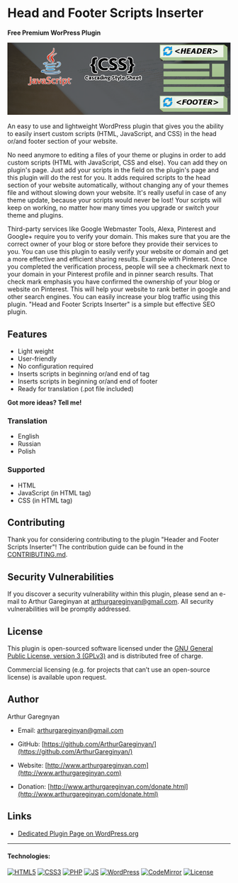 # Head and Footer Scripts Inserter

**Free Premium WorPress Plugin**

![screenshot](https://github.com/ArthurGareginyan/header-and-footer-scripts-inserter/blob/master/assets/banner-772x250.png)

An easy to use and lightweight WordPress plugin that gives you the ability to easily insert custom scripts (HTML, JavaScript, and CSS) in the head or/and footer section of your website.

No need anymore to editing a files of your theme or plugins in order to add custom scripts (HTML with JavaScript, CSS and else). You can add they on plugin's page. Just add your scripts in the field on the plugin's page and this plugin will do the rest for you. It adds required scripts to the head section of your website automatically, without changing any of your themes file and without slowing down your website. It's really useful in case of any theme update, because your scripts would never be lost! Your scripts will keep on working, no matter how many times you upgrade or switch your theme and plugins.

Third-party services like Google Webmaster Tools, Alexa, Pinterest and Google+ require you to verify your domain. This makes sure that you are the correct owner of your blog or store before they provide their services to you. You can use this plugin to easily verify your website or domain and get a more effective and efficient sharing results. Example with Pinterest. Once you completed the verification process, people will see a checkmark next to your domain in your Pinterest profile and in pinner search results. That check mark emphasis you have confirmed the ownership of your blog or website on Pinterest. This will help your website to rank better in google and other search engines. You can easily increase your blog traffic using this plugin. "Head and Footer Scripts Inserter" is a simple but effective SEO plugin.

## Features

* Light weight
* User-friendly
* No configuration required
* Inserts scripts in beginning or/and end of <head> tag
* Inserts scripts in beginning or/and end of footer
* Ready for translation (.pot file included)

**Got more ideas? Tell me!**

### Translation

* English
* Russian
* Polish

### Supported

* HTML
* JavaScript (in HTML tag)
* CSS (in HTML tag)


## Contributing

Thank you for considering contributing to the plugin "Header and Footer Scripts Inserter"! The contribution guide can be found in the [CONTRIBUTING.md](https://github.com/ArthurGareginyan/header-and-footer-scripts-inserter/blob/master/CONTRIBUTING.md).


## Security Vulnerabilities

If you discover a security vulnerability within this plugin, please send an e-mail to Arthur Gareginyan at arthurgareginyan@gmail.com. All security vulnerabilities will be promptly addressed.


## License

This plugin is open-sourced software licensed under the [GNU General Public License, version 3 (GPLv3)](http://www.gnu.org/licenses/gpl-3.0.html) and is distributed free of charge.

Commercial licensing (e.g. for projects that can’t use an open-source license) is available upon request.


## Author

Arthur Garegnyan

* Email: arthurgareginyan@gmail.com

* GitHub: [https://github.com/ArthurGareginyan/](https://github.com/ArthurGareginyan/)

* Website: [http://www.arthurgareginyan.com](http://www.arthurgareginyan.com)

* Donation: [http://www.arthurgareginyan.com/donate.html](http://www.arthurgareginyan.com/donate.html)


## Links

* [Dedicated Plugin Page on WordPress.org](https://wordpress.org/plugins/header-and-footer-scripts-inserter/)


---
#### Technologies:

[![HTML5](https://cdn4.iconfinder.com/data/icons/flat-brand-logo-2/512/html5-64.png)]()
[![CSS3](https://cdn4.iconfinder.com/data/icons/flat-brand-logo-2/512/css3-64.png)]()
[![PHP](http://php.net/images/logos/php-med-trans-light.gif)]()
[![JS](https://dl.dropboxusercontent.com/s/zumy31fjzyj4p6z/JavaScript.png)]()
[![WordPress](https://cdn2.iconfinder.com/data/icons/publicons/64/wordpress-64.png)](https://wordpress.org)
[![CodeMirror](https://dl.dropboxusercontent.com/s/wagzyc4z8ib14k9/codemirror.png)]()
[![License](http://www.gnu.org/graphics/gplv3-127x51.png)](http://www.gnu.org/licenses/gpl-3.0.html)
